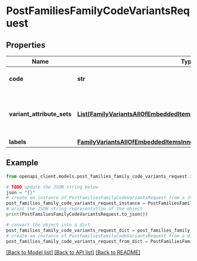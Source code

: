 # PostFamiliesFamilyCodeVariantsRequest


## Properties

Name | Type | Description | Notes
------------ | ------------- | ------------- | -------------
**code** | **str** | Family variant code | 
**variant_attribute_sets** | [**List[FamilyVariantsAllOfEmbeddedItemsInnerAllOfVariantAttributeSetsInner]**](FamilyVariantsAllOfEmbeddedItemsInnerAllOfVariantAttributeSetsInner.md) | Attributes distribution according to the enrichment level | 
**labels** | [**FamilyVariantsAllOfEmbeddedItemsInnerAllOfLabels**](FamilyVariantsAllOfEmbeddedItemsInnerAllOfLabels.md) |  | [optional] 

## Example

```python
from openapi_client.models.post_families_family_code_variants_request import PostFamiliesFamilyCodeVariantsRequest

# TODO update the JSON string below
json = "{}"
# create an instance of PostFamiliesFamilyCodeVariantsRequest from a JSON string
post_families_family_code_variants_request_instance = PostFamiliesFamilyCodeVariantsRequest.from_json(json)
# print the JSON string representation of the object
print(PostFamiliesFamilyCodeVariantsRequest.to_json())

# convert the object into a dict
post_families_family_code_variants_request_dict = post_families_family_code_variants_request_instance.to_dict()
# create an instance of PostFamiliesFamilyCodeVariantsRequest from a dict
post_families_family_code_variants_request_from_dict = PostFamiliesFamilyCodeVariantsRequest.from_dict(post_families_family_code_variants_request_dict)
```
[[Back to Model list]](../README.md#documentation-for-models) [[Back to API list]](../README.md#documentation-for-api-endpoints) [[Back to README]](../README.md)



